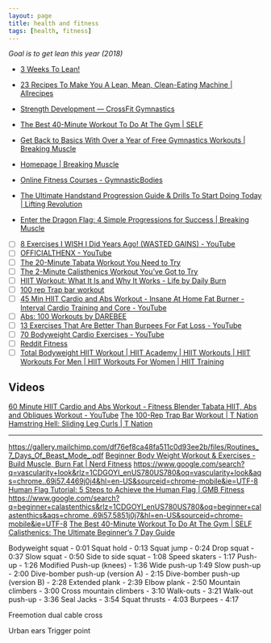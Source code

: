 ```yaml
---
layout: page
title: health and fitness
tags: [health, fitness]
---
```


<em>Goal is to get lean this year (2018)</em>

* [3 Weeks To Lean!](https://www.bodybuilding.com/content/3-weeks-to-lean.html)
* [23 Recipes To Make You A Lean, Mean, Clean-Eating Machine | Allrecipes](http://dish.allrecipes.com/23-recipes-to-make-you-a-lean-mean-clean-eating-machine/)

* [Strength Development — CrossFit Gymnastics](http://www.crossfitgymnastics.com/wod/)
* [The Best 40-Minute Workout To Do At The Gym \| SELF](https://www.self.com/story/the-best-way-to-spend-40-minutes-at-the-gym)
* [Get Back to Basics With Over a Year of Free Gymnastics Workouts \| Breaking Muscle](https://breakingmuscle.com/fitness/get-back-to-basics-with-over-a-year-of-free-gymnastics-workouts)
* [Homepage \| Breaking Muscle](http://breakingmuscle.com/)
* [Online Fitness Courses - GymnasticBodies](https://www.gymnasticbodies.com/)
* [The Ultimate Handstand Progression Guide & Drills To Start Doing Today \| Lifting Revolution](http://www.liftingrevolution.com/the-ultimate-handstand-progression-guide-drills-to-start-doing-today/)
* [Enter the Dragon Flag: 4 Simple Progressions for Success \| Breaking Muscle](https://breakingmuscle.com/fitness/enter-the-dragon-flag-4-simple-progressions-for-success)
- [ ] [8 Exercises I WISH I Did Years Ago! (WASTED GAINS) - YouTube](https://www.youtube.com/watch?v=aFQaJ6-T_6o)
- [ ] [OFFICIALTHENX - YouTube](https://www.youtube.com/channel/UCqjwF8rxRsotnojGl4gM0Zw)
- [ ] [The 20-Minute Tabata Workout You Need to Try](http://dailyburn.com/life/fitness/high-intensity-tabata-workout/)
- [ ] [The 2-Minute Calisthenics Workout You’ve Got to Try](https://dailyburn.com/life/fitness/quick-hiit-calisthenics-workout/)
- [ ] [HIIT Workout: What It Is and Why It Works - Life by Daily Burn](http://dailyburn.com/life/fitness/high-intensity-hiit-workout/)
- [ ] [100 rep Trap bar workout](https://www.t-nation.com/workouts/100-rep-trap-bar-workout)	
- [ ] [45 Min HIIT Cardio and Abs Workout - Insane At Home Fat Burner - Interval Cardio Training and Core - YouTube](https://www.youtube.com/watch?v=eHUX2Gz_dhg)
- [ ] [Abs: 100 Workouts by DAREBEE](https://darebee.com/abs-100-workouts.html)	
- [ ] [13 Exercises That Are Better Than Burpees For Fat Loss - YouTube](https://www.youtube.com/watch?v=5S19yI-NdUk)
- [ ] [70 Bodyweight Cardio Exercises - YouTube](https://www.youtube.com/watch?v=7o39NrSwfb8)
- [ ] [Reddit Fitness](https://www.reddit.com/r/Fitness/)
- [ ] [Total Bodyweight HIIT Workout \| HIIT Academy \| HIIT Workouts \| HIIT Workouts For Men \| HIIT Workouts For Women \| HIIT Training](https://hiitacademy.com/total-bodyweight-hiit-workout/)

## Videos
[60 Minute HIIT Cardio and Abs Workout - Fitness Blender Tabata HIIT, Abs and Obliques Workout - YouTube](https://www.youtube.com/watch?v=s3zAG4zvVpc)
[The 100-Rep Trap Bar Workout \| T Nation](https://www.t-nation.com/workouts/100-rep-trap-bar-workout)
[Hamstring Hell: Sliding Leg Curls \| T Nation](https://www.t-nation.com/training/hamstring-hell-sliding-leg-curls)

---

https://gallery.mailchimp.com/df76ef8ca48fa511c0d93ee2b/files/Routines_7_Days_Of_Beast_Mode_.pdf
[Beginner Body Weight Workout & Exercises - Build Muscle, Burn Fat \| Nerd Fitness](https://www.nerdfitness.com/blog/beginner-body-weight-workout-burn-fat-build-muscle/)
https://www.google.com/search?q=vascularity+look&rlz=1CDGOYI_enUS780US780&oq=vascularity+look&aqs=chrome..69i57.4469j0j4&hl=en-US&sourceid=chrome-mobile&ie=UTF-8
[Human Flag Tutorial: 5 Steps to Achieve the Human Flag \| GMB Fitness](https://gmb.io/human-flag/)
https://www.google.com/search?q=beginner+calastenthics&rlz=1CDGOYI_enUS780US780&oq=beginner+calastenthics&aqs=chrome..69i57.5851j0j7&hl=en-US&sourceid=chrome-mobile&ie=UTF-8
[The Best 40-Minute Workout To Do At The Gym \| SELF](https://www.self.com/story/the-best-way-to-spend-40-minutes-at-the-gym)
[Calisthenics: The Ultimate Beginner’s 7 Day Guide](https://blog.biostrap.com/posts/the-ultimate-beginners-7-day-guide-to-calisthenics)

Bodyweight squat - 0:01
Squat hold - 0:13
Squat jump - 0:24
Drop squat - 0:37
Slow squat - 0:50
Side to side squat - 1:08
Speed skaters - 1:17
Push-up - 1:26
Modified Push-up (knees) - 1:36
Wide push-up 1:49
Slow push-up - 2:00
Dive-bomber push-up (version A) - 2:15
Dive-bomber push-up (version B) - 2:28
Extended plank - 2:39
Elbow plank - 2:50
Mountain climbers - 3:00
Cross mountain climbers - 3:10
Walk-outs - 3:21
Walk-out push-up - 3:36
Seal Jacks - 3:54
Squat thrusts - 4:03
Burpees - 4:17

Freemotion dual cable cross

Urban ears
Trigger point
